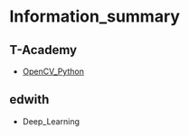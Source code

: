 # Information_summary

## T-Academy
- [OpenCV_Python](https://github.com/hyeji1221/Information_summary/tree/main/T-Academy/OpenCV_Python)

## edwith
- Deep_Learning

